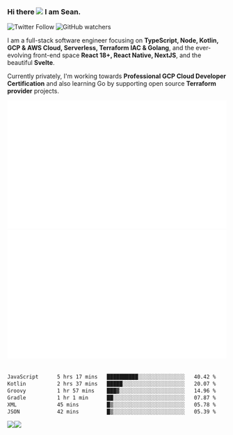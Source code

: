 ### Hi there <img src="https://raw.githubusercontent.com/MartinHeinz/MartinHeinz/master/wave.gif" width="30" /> I am Sean.
![Twitter Follow](https://img.shields.io/twitter/follow/JuniorDEVed?style=social)  ![GitHub watchers](https://img.shields.io/github/watchers/JuniorDEVed/JuniorDEVed?style=social)

I am a full-stack software engineer focusing on **TypeScript, Node, Kotlin, GCP & AWS Cloud, Serverless, Terraform IAC & Golang**, and the ever-evolving front-end space **React 18+, React Native, NextJS**, and the beautiful **Svelte**.

Currently privately, I'm working towards **Professional GCP Cloud Developer Certification** and also learning Go by supporting open source **Terraform provider** projects.

 <!--
https://github.community/t/support-theme-context-for-images-in-light-vs-dark-mode/147981/84
-->
<a href="https://github.com/jstrieb/github-stats">
<img src="https://github.com/algoflows/github-stats/blob/master/generated/overview.svg#gh-light-mode-only" />
<img src="https://github.com/algoflows/github-stats/blob/master/generated/languages.svg#gh-light-mode-only" />
<!--
<img src="https://github.com/algoflows/github-stats/blob/master/generated/overview.svg#gh-dark-mode-only" />
<img src="https://github.com/algoflows/github-stats/blob/master/generated/languages.svg#gh-dark-mode-only" />
-->
</a>

<br>
<br>
 
 <!--START_SECTION:waka-->

```text
JavaScript      5 hrs 17 mins   ██████████░░░░░░░░░░░░░░░   40.42 %
Kotlin          2 hrs 37 mins   █████░░░░░░░░░░░░░░░░░░░░   20.07 %
Groovy          1 hr 57 mins    ███▓░░░░░░░░░░░░░░░░░░░░░   14.96 %
Gradle          1 hr 1 min      ██░░░░░░░░░░░░░░░░░░░░░░░   07.87 %
XML             45 mins         █▒░░░░░░░░░░░░░░░░░░░░░░░   05.78 %
JSON            42 mins         █▒░░░░░░░░░░░░░░░░░░░░░░░   05.39 %
```

<!--END_SECTION:waka-->

<img width="140" src="https://badges.images.credential.net/1548277101436.png"><img width="140" src="https://images.credly.com/size/340x340/images/99289602-861e-4929-8277-773e63a2fa6f/image.png">
